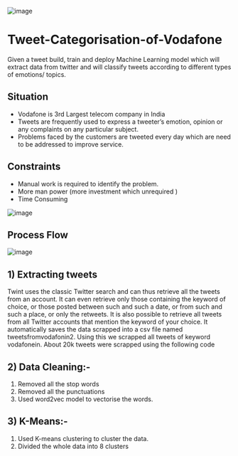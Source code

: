 ![image](https://user-images.githubusercontent.com/63221994/184503015-3fc7a373-84b0-41da-9d36-f4a4a4f2b2ca.png)

# Tweet-Categorisation-of-Vodafone
Given a tweet build, train and deploy Machine Learning model which will extract data from twitter and will classify tweets according to different types of emotions/ topics.



## Situation 
- Vodafone is 3rd Largest telecom company in India
- Tweets are frequently used to express a tweeter’s emotion, opinion or any complaints on any particular subject.
- Problems faced by the customers are tweeted every day which are need to be addressed to improve service.

## Constraints
- Manual work is required to identify the problem.
- More man power (more investment which unrequired )
- Time Consuming

![image](https://user-images.githubusercontent.com/63221994/184502399-ca075e47-d1a2-4382-ab65-fc3e4a3c6f6b.png)

## Process Flow
![image](https://user-images.githubusercontent.com/63221994/184502432-f32e97ec-d762-4694-94db-f52998c22b7d.png)

## 1) Extracting tweets
Twint uses the classic Twitter search and can thus retrieve all the tweets from an account. It can even retrieve only those containing the keyword of choice, or those posted between such and such a date, or from such and such a place, or only the retweets. It is also possible to retrieve all tweets from all Twitter accounts that mention the keyword of your choice. It automatically saves the data scrapped into a csv file named tweetsfromvodafonin2. Using this we scrapped all tweets of keyword vodafonein. About 20k tweets were scrapped using the following code

## 2) Data Cleaning:-
1. Removed all the stop words
2. Removed all the punctuations
3. Used word2vec model to vectorise the words.

## 3) K-Means:-
1. Used K-means clustering to cluster the data.
2. Divided the whole data into 8 clusters



